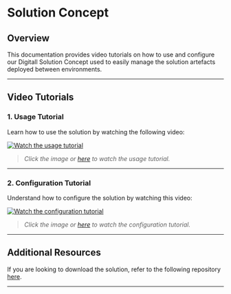 # Solution Concept

## Overview

This documentation provides video tutorials on how to use and configure our Digitall Solution Concept used to easily manage the solution artefacts deployed between environments.

---

## Video Tutorials

### 1. Usage Tutorial
Learn how to use the solution by watching the following video:

[![Watch the usage tutorial](https://img.youtube.com/vi/USAGE_VIDEO_ID/maxresdefault.jpg)](https://digitallnature.sharepoint.com/:v:/r/teams/Skill-upinitiativeMSFTDynCRM/Shared%20Documents/Academy%20Training%20Material/Onboarding/Solution%20workbench%20-%20how%20to%20use%20it.mp4?csf=1&web=1&nav=undefined&e=ujf8h8)
> *Click the image or [here](https://digitallnature.sharepoint.com/:v:/r/teams/Skill-upinitiativeMSFTDynCRM/Shared%20Documents/Academy%20Training%20Material/Onboarding/Solution%20workbench%20-%20how%20to%20use%20it.mp4?csf=1&web=1&nav=undefined&e=ujf8h8) to watch the usage tutorial.*

---

### 2. Configuration Tutorial
Understand how to configure the solution by watching this video:

[![Watch the configuration tutorial](https://img.youtube.com/vi/CONFIG_VIDEO_ID/maxresdefault.jpg)](https://digitallnature.sharepoint.com/:v:/r/teams/Skill-upinitiativeMSFTDynCRM/Shared%20Documents/Solution%20Workbench%20-%20configuration.mp4?csf=1&web=1&nav=undefined&e=ABevX6)
> *Click the image or [here](https://digitallnature.sharepoint.com/:v:/r/teams/Skill-upinitiativeMSFTDynCRM/Shared%20Documents/Solution%20Workbench%20-%20configuration.mp4?csf=1&web=1&nav=undefined&e=ABevX6) to watch the configuration tutorial.*

---

## Additional Resources

If you are looking to download the solution, refer to the following repository [here](https://github.com/DIGITALLNature/DigitallSolutions/releases).

---